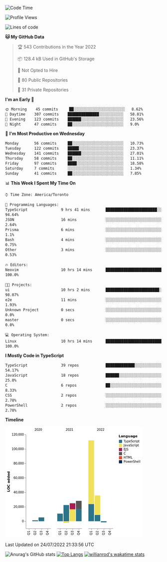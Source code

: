 <!--START_SECTION:waka-->
![Code Time](http://img.shields.io/badge/Code%20Time-259%20hrs%2056%20mins-blue)

![Profile Views](http://img.shields.io/badge/Profile%20Views-0-blue)

![Lines of code](https://img.shields.io/badge/From%20Hello%20World%20I%27ve%20Written-236%20Thousand%20lines%20of%20code-blue)

**🐱 My GitHub Data** 

> 🏆 543 Contributions in the Year 2022
 > 
> 📦 128.4 kB Used in GitHub's Storage 
 > 
> 🚫 Not Opted to Hire
 > 
> 📜 80 Public Repositories 
 > 
> 🔑 31 Private Repositories  
 > 
**I'm an Early 🐤** 

```text
🌞 Morning    45 commits     ██░░░░░░░░░░░░░░░░░░░░░░░   8.62% 
🌆 Daytime    307 commits    ██████████████░░░░░░░░░░░   58.81% 
🌃 Evening    123 commits    ██████░░░░░░░░░░░░░░░░░░░   23.56% 
🌙 Night      47 commits     ██░░░░░░░░░░░░░░░░░░░░░░░   9.0%

```
📅 **I'm Most Productive on Wednesday** 

```text
Monday       56 commits     ██░░░░░░░░░░░░░░░░░░░░░░░   10.73% 
Tuesday      122 commits    █████░░░░░░░░░░░░░░░░░░░░   23.37% 
Wednesday    141 commits    ██████░░░░░░░░░░░░░░░░░░░   27.01% 
Thursday     58 commits     ██░░░░░░░░░░░░░░░░░░░░░░░   11.11% 
Friday       97 commits     ████░░░░░░░░░░░░░░░░░░░░░   18.58% 
Saturday     7 commits      ░░░░░░░░░░░░░░░░░░░░░░░░░   1.34% 
Sunday       41 commits     ██░░░░░░░░░░░░░░░░░░░░░░░   7.85%

```


📊 **This Week I Spent My Time On** 

```text
⌚︎ Time Zone: America/Toronto

💬 Programming Languages: 
TypeScript               9 hrs 41 mins       ███████████████████████░░   94.64% 
JSON                     16 mins             ░░░░░░░░░░░░░░░░░░░░░░░░░   2.64% 
Prisma                   6 mins              ░░░░░░░░░░░░░░░░░░░░░░░░░   1.1% 
Bash                     4 mins              ░░░░░░░░░░░░░░░░░░░░░░░░░   0.75% 
Other                    3 mins              ░░░░░░░░░░░░░░░░░░░░░░░░░   0.53%

🔥 Editors: 
Neovim                   10 hrs 14 mins      █████████████████████████   100.0%

🐱‍💻 Projects: 
ui                       10 hrs 2 mins       ████████████████████████░   98.07% 
e2e                      11 mins             ░░░░░░░░░░░░░░░░░░░░░░░░░   1.93% 
Unknown Project          0 secs              ░░░░░░░░░░░░░░░░░░░░░░░░░   0.0% 
master                   0 secs              ░░░░░░░░░░░░░░░░░░░░░░░░░   0.0%

💻 Operating System: 
Linux                    10 hrs 14 mins      █████████████████████████   100.0%

```

**I Mostly Code in TypeScript** 

```text
TypeScript               39 repos            █████████████░░░░░░░░░░░░   54.17% 
JavaScript               18 repos            ██████░░░░░░░░░░░░░░░░░░░   25.0% 
C                        6 repos             ██░░░░░░░░░░░░░░░░░░░░░░░   8.33% 
CSS                      2 repos             ░░░░░░░░░░░░░░░░░░░░░░░░░   2.78% 
PowerShell               2 repos             ░░░░░░░░░░░░░░░░░░░░░░░░░   2.78%

```


**Timeline**

![Chart not found](https://raw.githubusercontent.com/wise-introvert/wise-introvert/master/charts/bar_graph.png) 


 Last Updated on 24/07/2022 21:33:56 UTC
<!--END_SECTION:waka-->

![Anurag's GitHub stats](https://github-readme-stats.vercel.app/api?username=wise-introvert&count_private=true&show_icons=true)
[![Top Langs](https://github-readme-stats.vercel.app/api/top-langs/?username=wise-introvert&langs_count=10)](https://github.com/anuraghazra/github-readme-stats)
[![willianrod's wakatime stats](https://github-readme-stats.vercel.app/api/wakatime?username=wiseintrovert)](https://github.com/anuraghazra/github-readme-stats)
